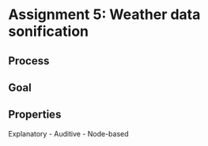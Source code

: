 # Assignment 5: Weather data sonification

## Process

## Goal

## Properties
Explanatory - Auditive - Node-based
